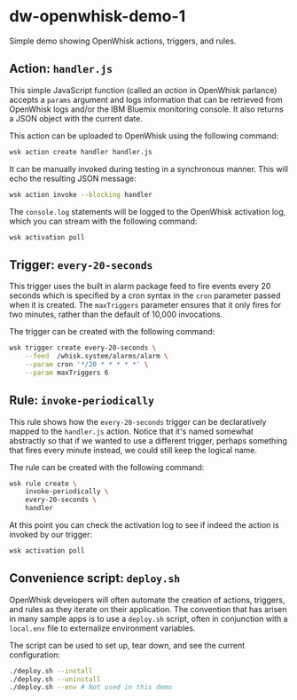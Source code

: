 # dw-openwhisk-demo-1
Simple demo showing OpenWhisk actions, triggers, and rules.

## Action: `handler.js`
This simple JavaScript function (called an _action_ in OpenWhisk parlance) accepts a `params` argument and logs information that can be retrieved from OpenWhisk logs and/or the IBM Bluemix monitoring console. It also returns a JSON object with the current date.

This action can be uploaded to OpenWhisk using the following command:
```bash
wsk action create handler handler.js
```

It can be manually invoked during testing in a synchronous manner. This will echo the resulting JSON message:
```bash
wsk action invoke --blocking handler
```

The `console.log` statements will be logged to the OpenWhisk activation log, which you can stream with the following command:
```bash
wsk activation poll
```

## Trigger: `every-20-seconds`
This trigger uses the built in alarm package feed to fire events every 20 seconds which is specified by a cron syntax in the `cron` parameter passed when it is created. The `maxTriggers` parameter ensures that it only fires for two minutes, rather than the default of 10,000 invocations.

The trigger can be created with the following command:
```bash
wsk trigger create every-20-seconds \
    --feed  /whisk.system/alarms/alarm \
    --param cron '*/20 * * * * *' \
    --param maxTriggers 6
```

## Rule: `invoke-periodically`
This rule shows how the `every-20-seconds` trigger can be declaratively mapped to the `handler.js` action. Notice that it's named somewhat abstractly so that if we wanted to use a different trigger, perhaps something that fires every minute instead, we could still keep the logical name. 

The rule can be created with the following command:
```bash
wsk rule create \
    invoke-periodically \
    every-20-seconds \
    handler
```

At this point you can check the activation log to see if indeed the action is invoked by our trigger:
```bash
wsk activation poll
```

## Convenience script: `deploy.sh`
OpenWhisk developers will often automate the creation of actions, triggers, and rules as they iterate on their application. The convention that has arisen in many sample apps is to use a `deploy.sh` script, often in conjunction with a `local.env` file to externalize environment variables.

The script can be used to set up, tear down, and see the current configuration:
```bash
./deploy.sh --install
./deploy.sh --uninstall
./deploy.sh --env # Not used in this demo
```
